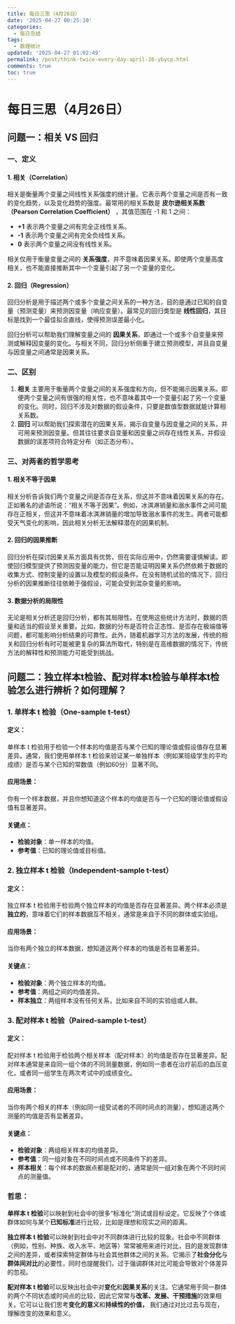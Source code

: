 ```yaml
---
title: 每日三思（4月26日）
date: '2025-04-27 00:25:10'
categories:
  - 每日总结
tags:
  - 数理统计
updated: '2025-04-27 01:02:49'
permalink: /post/think-twice-every-day-april-26-ybycp.html
comments: true
toc: true
---
```




# 每日三思（4月26日）

## 问题一：相关 VS 回归

### 一、定义

#### 1. 相关（Correlation）

相关是衡量两个变量之间线性关系强度的统计量。它表示两个变量之间是否有一致的变化趋势，以及变化趋势的强度。最常用的相关系数是 **皮尔逊相关系数（Pearson Correlation Coefficient）** ，其值范围在 -1 和 1 之间：

*  **+1** 表示两个变量之间有完全正线性关系。
*  **-1** 表示两个变量之间有完全负线性关系。
* **0** 表示两个变量之间没有线性关系。

相关仅用于衡量变量之间的 **关系强度**，并不意味着因果关系。即使两个变量高度相关，也不能直接推断其中一个变量引起了另一个变量的变化。

#### 2. 回归（Regression）

回归分析是用于描述两个或多个变量之间关系的一种方法，目的是通过已知的自变量（预测变量）来预测因变量（响应变量）。最常见的回归类型是 **线性回归**，其目标是找到一个最佳拟合直线，使得预测误差最小化。

回归分析可以帮助我们理解变量之间的 **因果关系**，即通过一个或多个自变量来预测或解释因变量的变化。与相关不同，回归分析侧重于建立预测模型，并且自变量与因变量之间通常是因果关系。

### 二、区别

1. **相关** 主要用于衡量两个变量之间的关系强度和方向，但不能揭示因果关系。即便两个变量之间有很强的相关性，也不意味着其中一个变量引起了另一个变量的变化。同时，回归不涉及对数据的假设条件，只要是数值型数据就能计算相关系数。
2. **回归** 可以帮助我们探索潜在的因果关系，揭示自变量与因变量之间的关系，并可用来预测因变量。但其往往要求自变量和因变量之间存在线性关系，并假设数据的误差项符合特定分布（如正态分布）。

### 三、对两者的哲学思考

#### 1. 相关不等于因果

相关分析告诉我们两个变量之间是否存在关系，但这并不意味着因果关系的存在。正如著名的谚语所说：“相关不等于因果”。例如，冰淇淋销量和溺水事件之间可能存在正相关，但这并不意味着冰淇淋销量的增加导致溺水事件的发生。两者可能都受天气变化的影响，因此相关分析无法解释潜在的因果机制。

#### 2. 回归的因果推断

回归分析在探讨因果关系方面具有优势，但在实际应用中，仍然需要谨慎解读。即使回归模型提供了预测因变量的能力，但它是否能证明因果关系仍然依赖于数据的收集方式、控制变量的设置以及模型的假设条件。在没有随机试验的情况下，回归分析的因果推断往往依赖于强假设，可能会受到混杂变量的影响。

#### 3. 数据分析的局限性

无论是相关分析还是回归分析，都有其局限性。在使用这些统计方法时，数据的质量和适当的假设至关重要。比如，数据的分布是否符合正态性、是否存在极端值等问题，都可能影响分析结果的可靠性。此外，随着机器学习方法的发展，传统的相关和回归分析有时可能被更复杂的算法所取代，特别是在高维数据的情况下，传统方法的解释性和预测能力可能受到挑战。

## 问题二：独立样本t检验、配对样本t检验与单样本t检验怎么进行辨析？如何理解？

### 1. **单样本 t 检验（One-sample t-test）**

#### **定义**：

单样本 t 检验用于检验一个样本的均值是否与某个已知的理论值或假设值存在显著差异。通常，我们使用单样本 t 检验来验证某一单独样本（例如某班级学生的平均成绩）是否与某个已知的常数值（例如60分）显著不同。

#### **应用场景**：

你有一个样本数据，并且你想知道这个样本的均值是否与一个已知的理论值或假设值有显著差异。

#### **关键点**：

* **检验对象**：单一样本的均值。
* **参考值**：已知的理论值或目标值。

### 2. **独立样本 t 检验（Independent-sample t-test）**

#### **定义**：

独立样本 t 检验用于检验两个独立样本的均值是否存在显著差异。两个样本必须是**独立的**，意味着它们的样本数据互不相关，通常是来自于不同的群体或实验组。

#### **应用场景**：

当你有两个独立的样本数据，想知道这两个样本的均值是否有显著差异。

#### **关键点**：

* **检验对象**：两个独立样本的均值。
* **参考值**：两组之间的均值差异。
* **样本独立**：两组样本没有任何关系，比如来自不同的实验组或人群。

### 3. **配对样本 t 检验（Paired-sample t-test）**

#### **定义**：

配对样本 t 检验用于检验两个相关样本（配对样本）的均值是否存在显著差异。配对样本通常是来自同一组个体的不同测量数据，例如同一患者在治疗前后的血压变化，或者同一组学生在两次考试中的成绩变化。

#### **应用场景**：

当你有两个相关的样本（例如同一组受试者的不同时间点的测量），想知道这两个测量的均值是否有显著差异。

#### **关键点**：

* **检验对象**：两组相关样本的均值差异。
* **参考值**：同一组对象在不同时间点或不同条件下的差异。
* **样本相关**：每个样本的数据点都是配对的，通常是同一组对象在两个不同时间点的测量值。

### 哲思：

**单样本 t 检验**可以映射到社会中的很多“标准化”测试或目标设定。它反映了个体或群体如何与某个**已知标准**进行比较，比如是理想和现实之间的距离。

**独立样本 t 检验**可以映射到社会中对不同群体进行比较的现象。社会中不同群体（例如，性别、种族、收入水平、地区等）常常被用来进行对比，目的是发现群体之间的差异，或者探索特定群体与社会其他群体之间的关系。它揭示了**社会分化**与**群体间对比**的必要性，同时也提醒我们，过于强调群体对比可能会导致对个体差异的忽视。

**配对样本 t 检验**可以反映出社会中对**变化**和**因果关系**的关注。它通常用于同一群体的两个不同状态或时间点的比较，因此它常常与**改革、发展、干预措施**的效果相关。它可以让我们思考**变化的意义**和**持续性的价值，** 我们通过对比过去与现在，理解改变的效果和意义。

‍
